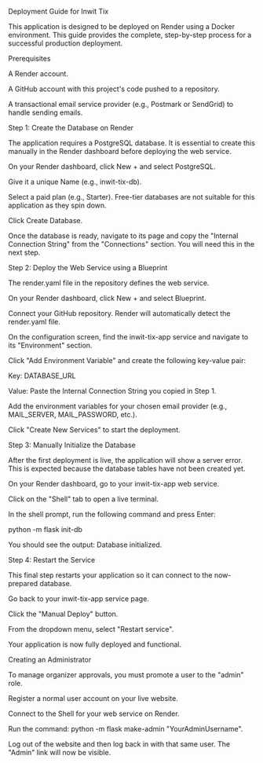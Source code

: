 Deployment Guide for Inwit Tix

This application is designed to be deployed on Render using a Docker environment. This guide provides the complete, step-by-step process for a successful production deployment.

Prerequisites

A Render account.

A GitHub account with this project's code pushed to a repository.

A transactional email service provider (e.g., Postmark or SendGrid) to handle sending emails.

Step 1: Create the Database on Render

The application requires a PostgreSQL database. It is essential to create this manually in the Render dashboard before deploying the web service.

On your Render dashboard, click New + and select PostgreSQL.

Give it a unique Name (e.g., inwit-tix-db).

Select a paid plan (e.g., Starter). Free-tier databases are not suitable for this application as they spin down.

Click Create Database.

Once the database is ready, navigate to its page and copy the "Internal Connection String" from the "Connections" section. You will need this in the next step.

Step 2: Deploy the Web Service using a Blueprint

The render.yaml file in the repository defines the web service.

On your Render dashboard, click New + and select Blueprint.

Connect your GitHub repository. Render will automatically detect the render.yaml file.

On the configuration screen, find the inwit-tix-app service and navigate to its "Environment" section.

Click "Add Environment Variable" and create the following key-value pair:

Key: DATABASE_URL

Value: Paste the Internal Connection String you copied in Step 1.

Add the environment variables for your chosen email provider (e.g., MAIL_SERVER, MAIL_PASSWORD, etc.).

Click "Create New Services" to start the deployment.

Step 3: Manually Initialize the Database

After the first deployment is live, the application will show a server error. This is expected because the database tables have not been created yet.

On your Render dashboard, go to your inwit-tix-app web service.

Click on the "Shell" tab to open a live terminal.

In the shell prompt, run the following command and press Enter:

python -m flask init-db


You should see the output: Database initialized.

Step 4: Restart the Service

This final step restarts your application so it can connect to the now-prepared database.

Go back to your inwit-tix-app service page.

Click the "Manual Deploy" button.

From the dropdown menu, select "Restart service".

Your application is now fully deployed and functional.

Creating an Administrator

To manage organizer approvals, you must promote a user to the "admin" role.

Register a normal user account on your live website.

Connect to the Shell for your web service on Render.

Run the command: python -m flask make-admin "YourAdminUsername".

Log out of the website and then log back in with that same user. The "Admin" link will now be visible.
